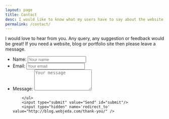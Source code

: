```yaml
---
layout: page
title: Contact
desc: I would like to know what my users have to say about the website. Any query suggestion, tip would be great. Contacting WebJeda is easy. Just fill up the form and hit send.
permalink: /contact/
---
```


I would love to hear from you. Any query, any suggestion or feedback would be great! If you need a website, blog or portfolio site then please leave a message.



<form id="contact-form" class="form" action="https://getsimpleform.com/messages?form_api_token=b6d4be9b039b666b3311e1ddcbfb577c" method="POST" enctype="multipart/form-data">
        <ul class="contact-ul">
            <li class="contact-li">
                <label class="contact-label" for="name">Name:</label>
                <input type="text" placeholder="Your name" id="name" class="contact-input" name="name" tabindex="1"/>
            </li>
            <li class="contact-li">
                <label class="contact-label" for="email">Email:</label>
                <input type="email" placeholder="Your email" id="email" class="contact-input" name="email" tabindex="2"/>
            </li>
            <li class="contact-li">
                <label class="contact-label" for="message">Message:</label>
                <textarea class="contact-textarea" placeholder="Your message" class="contact-input" rows="4" id="message" name="message" tabindex="3"></textarea>
            </li>
            
        </ul>
        <input type="submit" value="Send" id="submit"/>
        <input type="hidden" name='redirect_to' value="http://blog.webjeda.com/thank-you/" />
        
</form>
